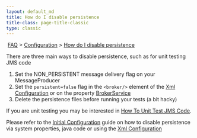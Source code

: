 ```yaml
---
layout: default_md
title: How do I disable persistence 
title-class: page-title-classic
type: classic
---
```


 [FAQ](faq) > [Configuration](configuration) > [How do I disable persistence](how-do-i-disable-Features/persistence)


There are three main ways to disable persistence, such as for unit testing JMS code

1.  Set the NON_PERSISTENT message delivery flag on your MessageProducer
2.  Set the `persistent=false` flag in the `<broker/>` element of the [Xml Configuration](xml-configuration) or on the property [BrokerService](http://incubator.apache.org/activemq/maven/activemq-core/apidocs/org/apache/activemq/broker/BrokerService.html)
3.  Delete the persistence files before running your tests (a bit hacky)

If you are unit testing you may be interested in [How To Unit Test JMS Code](how-to-unit-test-jms-code).

Please refer to the [Initial Configuration](initial-configuration) guide on how to disable persistence via system properties, java code or using the [Xml Configuration](xml-configuration)

